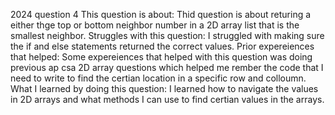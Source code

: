 2024 question 4
This question is about:
Thid question is about returing a either thge top or bottom neighbor number in a 2D array list that is the smallest neighbor.
Struggles with this question:
I struggled with making sure the if and else statements returned the correct values.
Prior expereiences that helped:
Some expereiences that helped with this question was doing previous ap csa 2D array questions which helped me rember the code that I need to write to find the certian location in a specific row and colloumn.
What I learned by doing this question:
I learned how to navigate the values in 2D arrays and what methods I can use to find certian values in the arrays.
